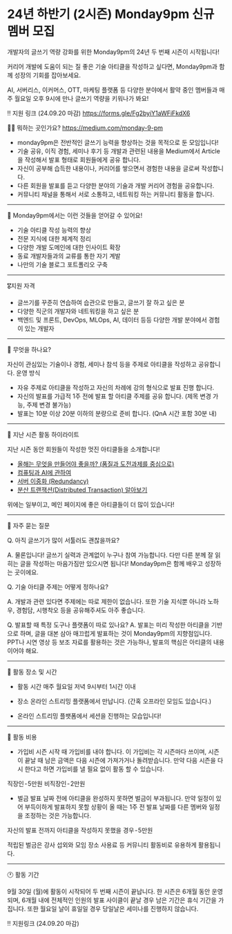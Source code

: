 # 24년 하반기 (2시즌) Monday9pm 신규 멤버 모집

개발자의 글쓰기 역량 강화를 위한 Monday9pm의 24년 두 번째 시즌이 시작됩니다!

커리어 개발에 도움이 되는 질 좋은 기술 아티클을 작성하고 싶다면, Monday9pm과 함께 성장의 기회를 잡아보세요.

AI, 서버리스, 이커머스, OTT, 마케팅 플랫폼 등 다양한 분야에서 활약 중인 멤버들과 매주 월요일 오후 9시에 만나 글쓰기 역량을 키워나가 봐요!

‼️ 지원 링크 (24.09.20 마감)
https://forms.gle/Fg2byiY1aWFiFkdX6

🏄‍♀️ 뭐하는 곳인가요?
https://medium.com/monday-9-pm

- monday9pm은 전반적인 글쓰기 능력을 향상하는 것을 목적으로 둔 모임입니다!
- 기술 공유, 이직 경험, 세미나 후기 등 개발과 관련된 내용을 Medium에서 Article을 작성해서 발표 형태로 회원들에게 공유 합니다.
- 자신이 공부해 습득한 내용이나, 커리어를 쌓으면서 경험한 내용을 글로써 작성합니다.
- 다른 회원을 발표를 듣고 다양한 분야의 기술과 개발 커리어 경험을 공유합니다.
- 커뮤니티 채널을 통해서 서로 소통하고, 네트워킹 하는 커뮤니티 활동을 합니다.

---

🎯 Monday9pm에서는 이런 것들을 얻어갈 수 있어요!

- 기술 아티클 작성 능력의 향상
- 전문 지식에 대한 체계적 정리
- 다양한 개발 도메인에 대한 인사이트 확장
- 동료 개발자들과의 교류를 통한 자기 계발
- 나만의 기술 블로그 포트폴리오 구축

---

🎖️지원 자격
- 글쓰기를 꾸준히 연습하여 습관으로 만들고, 글쓰기 잘 하고 싶은 분
- 다양한 직군의 개발자와 네트워킹을 하고 싶은 분
- 백엔드 및 프론트, DevOps, MLOps, AI, 데이터 등등 다양한 개발 분야에서 경험이 있는 개발자

---

🍻 무엇을 하나요?

자신이 관심있는 기술이나 경험, 세미나 참석 등을 주제로 아티클을 작성하고 공유합니다.
운영 방식
- 자유 주제로 아티클을 작성하고 자신의 차례에 강의 형식으로 발표 진행 합니다.
- 자신의 발표를 가급적 1주 전에 발표 할 아티클 주제를 공유 합니다. (제목 변경 가능, 주제 변경 불가능)
- 발표는 10분 이상 20분 이하의 분량으로 준비 합니다. (QnA 시간 포함 30분 내)

---

🌟 지난 시즌 활동 하이라이트

지난 시즌 동안 회원들이 작성한 멋진 아티클들을 소개합니다!
- [올해는 무엇을 만들어야 좋을까? (품질과 도전과제를 중심으로)](https://monday9pm.com/%EC%98%AC%ED%95%B4%EB%8A%94-%EB%AC%B4%EC%97%87%EC%9D%84-%EB%A7%8C%EB%93%A4%EC%96%B4%EC%95%BC-%EC%A2%8B%EC%9D%84%EA%B9%8C-ca02a3281b6e)
- [컴퓨팅과 AI에 관하여](https://monday9pm.com/%EC%BB%B4%ED%93%A8%ED%8C%85%EA%B3%BC-ai%EC%97%90-%EA%B4%80%ED%95%98%EC%97%AC-bf71056bdc1b)
- [서버 이중화 (Redundancy)](https://monday9pm.com/%EC%84%9C%EB%B2%84-%EC%9D%B4%EC%A4%91%ED%99%94-redundancy-bb2112755cd3)
- [분산 트랜잭션(Distributed Transaction) 알아보기](https://monday9pm.com/%EB%B6%84%EC%82%B0-%ED%8A%B8%EB%9E%9C%EC%9E%AD%EC%85%98-distributed-transaction-%EC%95%8C%EC%95%84%EB%B3%B4%EA%B8%B0-d0a10ad5dd53)

위에는 일부이고, 메인 페이지에 좋은 아티클들이 더 많이 있습니다!

---

🤔 자주 묻는 질문

Q. 아직 글쓰기가 많이 서툴러도 괜찮을까요?

A. 물론입니다! 글쓰기 실력과 관계없이 누구나 참여 가능합니다. 다만 다른 분께 잘 읽히는 글을 작성하는 마음가짐만 있으시면 됩니다! Monday9pm은 함께 배우고 성장하는 곳이에요.

Q. 기술 아티클 주제는 어떻게 정하나요?

A. 개발과 관련 있다면 주제에는 따로 제한이 없습니다. 또한 기술 지식뿐 아니라 노하우, 경험담, 시행착오 등을 공유해주셔도 아주 좋습니다.

Q. 발표할 때 특정 도구나 플랫폼이 따로 있나요?
A. 발표는 미리 작성한 아티클을 기반으로 하며, 글을 대본 삼아 매끄럽게 발표하는 것이 Monday9pm의 지향점입니다. PPT나 시연 영상 등 보조 자료를 활용하는 것은 가능하나, 발표의 핵심은 아티클의 내용이어야 해요.

---

🏫 활동 장소 및 시간

- 활동 시간
매주 월요일 저녁 9시부터 1시간 이내

- 장소
온라인 스트리밍 플랫폼에서 만납니다. (간혹 오프라인 모임도 있습니다.)

- 온라인 스트리밍 플팻폼에서 세션을 진행하는 모습입니다!

---

🎫 활동 비용

- 가입비
시즌 시작 때 가입비를 내야 합니다. 이 가입비는 각 시즌마다 쓰이며, 시즌이 끝날 때 남은 금액은 다음 시즌에 가져가거나 돌려받습니다. 만약 다음 시즌을 다시 한다고 하면 가입비를 낼 필요 없이 활동 할 수 있습니다.

직장인 - 5만원
비직장인 - 2만원

- 벌금
발표 날짜 전에 아티클을 완성하지 못하면 벌금이 부과됩니다. 만약 일정이 있어 부득이하게 발표하지 못할 상황이 올 때는 1주 전 발표 날짜를 다른 멤버와 일정을 조정하는 것은 가능합니다.

자신의 발표 전까지 아티클을 작성하지 못했을 경우 - 5만원

적립된 벌금은 강사 섭외와 모임 장소 사용료 등 커뮤니티 활동비로 유용하게 활용됩니다.

---

🕐 활동 기간

9월 30일 (월)에 활동이 시작되어 두 번째 시즌이 끝납니다. 한 시즌은 6개월 동안 운영되며, 6개월 내에 전체적인 인원의 발표 사이클이 끝날 경우 남은 기간은 휴식 기간을 가집니다. 또한 월요일 날이 휴일일 경우 당일날은 세미나를 진행하지 않습니다.

‼️ 지원링크 (24.09.20 마감)